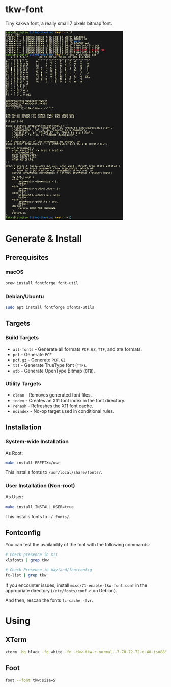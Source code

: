 # tkw-font

Tiny kakwa font, a really small 7 pixels bitmap font.

![tkw-font Screenshot](https://raw.githubusercontent.com/kakwa/tkw-font/refs/heads/main/misc/screenshot.png)

# Generate & Install

## Prerequisites

### macOS
```sh
brew install fontforge font-util
```

### Debian/Ubuntu
```sh
sudo apt install fontforge xfonts-utils
```

## Targets

### Build Targets
- `all-fonts` - Generate all formats `PCF.GZ`, `TTF`, and `OTB` formats.
- `pcf` - Generate `PCF`
- `pcf.gz` - Generate `PCF.GZ`
- `ttf` - Generate TrueType font (`TTF`).
- `otb` - Generate OpenType Bitmap (`OTB`).

### Utility Targets
- `clean` - Removes generated font files.
- `index` - Creates an X11 font index in the font directory.
- `rehash` - Refreshes the X11 font cache.
- `noindex` - No-op target used in conditional rules.

## Installation

### System-wide Installation

As Root:
```sh
make install PREFIX=/usr
```
This installs fonts to `/usr/local/share/fonts/`.

### User Installation (Non-root)

As User:
```sh
make install INSTALL_USER=true
```
This installs fonts to `~/.fonts/`.

## Fontconfig

You can test the availability of the font with the following commands:

```sh
# Check presence in X11
xlsfonts | grep tkw
```

```sh
# Check Presence in Wayland/fontconfig
fc-list | grep tkw
```

If you encounter issues, install `misc/71-enable-tkw-font.conf` in the appropriate directory (`/etc/fonts/conf.d` on Debian).

And then, rescan the fonts `fc-cache -fvr`.

# Using

## XTerm

```sh
xterm -bg black -fg white -fn -tkw-tkw-r-normal--7-70-72-72-c-40-iso8859-1 -fb -tkw-tkw-r-normal--7-70-72-72-c-40-iso8859-1
```

## Foot
```sh
foot --font tkw:size=5
```
